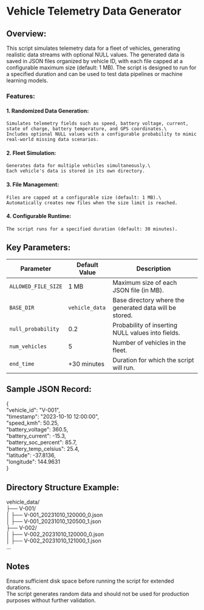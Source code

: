 # Vehicle Telemetry Data Generator

## Overview:
This script simulates telemetry data for a fleet of vehicles, generating realistic data streams with optional NULL values. The generated data is saved in JSON files organized by vehicle ID, with each file capped at a configurable maximum size (default: 1 MB). The script is designed to run for a specified duration and can be used to test data pipelines or machine learning models.

### Features:
#### 1.  Randomized Data Generation:
    Simulates telemetry fields such as speed, battery voltage, current, state of charge, battery temperature, and GPS coordinates.\
    Includes optional NULL values with a configurable probability to mimic real-world missing data scenarios.

#### 2.  Fleet Simulation:
    Generates data for multiple vehicles simultaneously.\
    Each vehicle's data is stored in its own directory.

#### 3.  File Management:
    Files are capped at a configurable size (default: 1 MB).\
    Automatically creates new files when the size limit is reached.

#### 4.  Configurable Runtime:
    The script runs for a specified duration (default: 30 minutes).

## Key Parameters:
| Parameter           | Default Value   | Description                                                   |
|---------------------|-----------------|---------------------------------------------------------------|
| `ALLOWED_FILE_SIZE` | 1 MB            | Maximum size of each JSON file (in MB).                      |
| `BASE_DIR`          | `vehicle_data`  | Base directory where the generated data will be stored.       |
| `null_probability`  | 0.2             | Probability of inserting NULL values into fields.             |
| `num_vehicles`      | 5               | Number of vehicles in the fleet.                              |
| `end_time`          | +30 minutes     | Duration for which the script will run.                       |

## Sample JSON Record:
{\
    "vehicle_id": "V-001",\
    "timestamp": "2023-10-10 12:00:00",\
    "speed_kmh": 50.25,\
    "battery_voltage": 360.5,\
    "battery_current": -15.3,\
    "battery_soc_percent": 85.7,\
    "battery_temp_celsius": 25.4,\
    "latitude": -37.8136,\
    "longitude": 144.9631\
}

## Directory Structure Example:
vehicle_data/\
├── V-001/\
│   ├── V-001_20231010_120000_0.json\
│   ├── V-001_20231010_120500_1.json\
├── V-002/\
│   ├── V-002_20231010_120000_0.json\
│   ├── V-002_20231010_121000_1.json\
...

## Notes
   Ensure sufficient disk space before running the script for extended durations.\
   The script generates random data and should not be used for production purposes without further validation.
